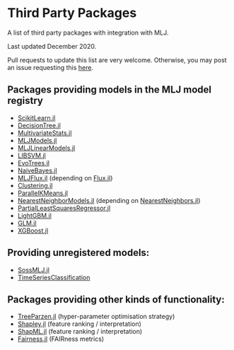 # Third Party Packages

A list of third party packages with integration with MLJ.

Last updated December 2020.

Pull requests to update this list are very welcome. Otherwise, you may
post an issue requesting this
[here](https://github.com/alan-turing-institute/MLJ.jl/issues).

## Packages providing models in the MLJ model registry

- [ScikitLearn.jl](https://github.com/cstjean/ScikitLearn.jl)
- [DecisionTree.jl](https://github.com/bensadeghi/DecisionTree.jl)
- [MultivariateStats.jl](https://github.com/JuliaStats/MultivariateStats.jl)
- [MLJModels.jl](https://github.com/alan-turing-institute/MLJModels.jl)
- [MLJLinearModels.jl](https://github.com/alan-turing-institute/MLJLinearModels.jl)
- [LIBSVM.jl](https://github.com/mpastell/LIBSVM.jl)
- [EvoTrees.jl](https://github.com/Evovest/EvoTrees.jl)
- [NaiveBayes.jl](https://github.com/dfdx/NaiveBayes.jl)
- [MLJFlux.jl](https://github.com/alan-turing-institute/MLJFlux.jl) (depending on [Flux.jl](https://github.com/FluxML/Flux.jl))
- [Clustering.jl](https://github.com/JuliaStats/Clustering.jl)
- [ParallelKMeans.jl](https://github.com/PyDataBlog/ParallelKMeans.jl)
- [NearestNeighborModels.jl](https://github.com/alan-turing-institute/NearestNeighborModels.jl) (depending on [NearestNeighbors.jl](https://github.com/KristofferC/NearestNeighbors.jl))
- [PartialLeastSquaresRegressor.jl](https://github.com/lalvim/PartialLeastSquaresRegressor.jl)
- [LightGBM.jl](https://github.com/IQVIA-ML/LightGBM.jl)
- [GLM.jl](https://github.com/JuliaStats/GLM.jl)
- [XGBoost.jl](https://github.com/dmlc/XGBoost.jl)

## Providing unregistered models:

- [SossMLJ.jl](https://github.com/cscherrer/SossMLJ.jl)
- [TimeSeriesClassification](https://github.com/alan-turing-institute/TimeSeriesClassification.jl)

## Packages providing other kinds of functionality:

- [TreeParzen.jl](https://github.com/IQVIA-ML/TreeParzen.jl) (hyper-parameter optimisation strategy)
- [Shapley.jl](https://gitlab.com/ExpandingMan/Shapley.jl) (feature ranking / interpretation)
- [ShapML.jl](https://github.com/nredell/ShapML.jl) (feature ranking / interpretation)
- [Fairness.jl](https://github.com/ashryaagr/Fairness.jl) (FAIRness metrics)
